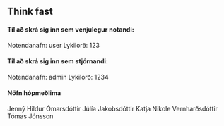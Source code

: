 ## Think fast

#### Til að skrá sig inn sem venjulegur notandi: 
Notendanafn: user 
Lykilorð: 123 

#### Til að skrá sig inn sem stjórnandi: 
Notendanafn: admin 
Lykilorð: 1234 

#### Nöfn hópmeðlima
Jenný Hildur Ómarsdóttir 
Júlía Jakobsdóttir 
Katja Nikole Vernharðsdóttir
Tómas Jónsson
